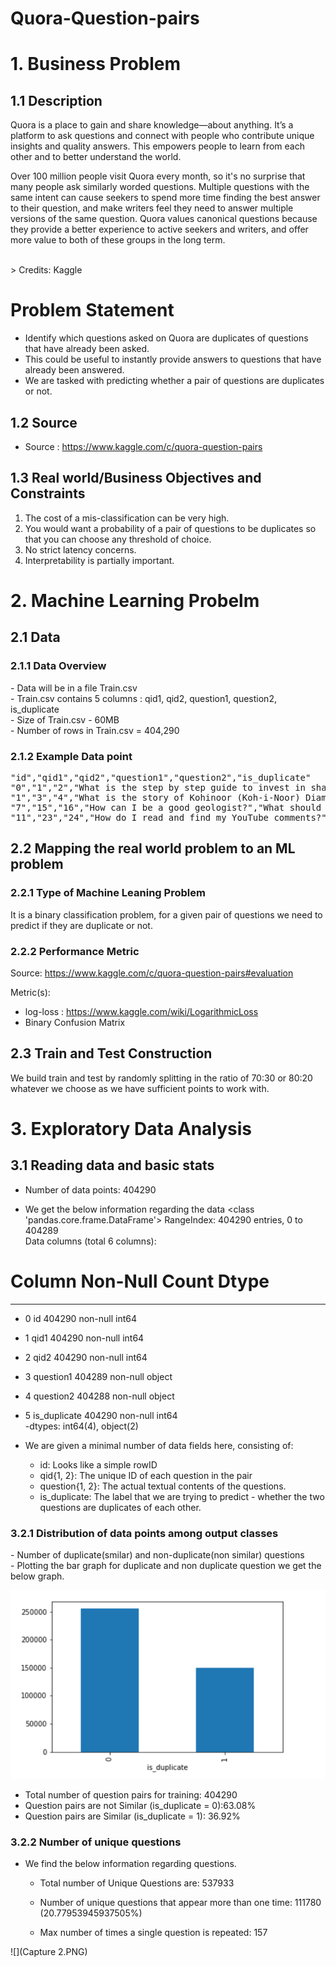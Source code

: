 # Quora-Question-pairs

<h1> 1. Business Problem </h1>

<h2> 1.1 Description </h2>

<p>Quora is a place to gain and share knowledge—about anything. It’s a platform to ask questions and connect with people who contribute unique insights and quality answers. This empowers people to learn from each other and to better understand the world.</p>
<p>
Over 100 million people visit Quora every month, so it's no surprise that many people ask similarly worded questions. Multiple questions with the same intent can cause seekers to spend more time finding the best answer to their question, and make writers feel they need to answer multiple versions of the same question. Quora values canonical questions because they provide a better experience to active seekers and writers, and offer more value to both of these groups in the long term.
</p>
<br>
> Credits: Kaggle 

  # Problem Statement<br>
- Identify which questions asked on Quora are duplicates of questions that have already been asked. <br>
- This could be useful to instantly provide answers to questions that have already been answered. <br>
- We are tasked with predicting whether a pair of questions are duplicates or not. <br>

<h2> 1.2 Source</h2>

- Source : https://www.kaggle.com/c/quora-question-pairs

<h2>1.3 Real world/Business Objectives and Constraints </h2>

1. The cost of a mis-classification can be very high.
2. You would want a probability of a pair of questions to be duplicates so that you can choose any threshold of choice.
3. No strict latency concerns.
4. Interpretability is partially important.

<h1>2. Machine Learning Probelm </h1>

<h2> 2.1 Data </h2>

<h3> 2.1.1 Data Overview </h3>

<p> 
- Data will be in a file Train.csv <br>
- Train.csv contains 5 columns : qid1, qid2, question1, question2, is_duplicate <br>
- Size of Train.csv - 60MB <br>
- Number of rows in Train.csv = 404,290
</p>

<h3> 2.1.2 Example Data point </h3>

<pre>
"id","qid1","qid2","question1","question2","is_duplicate"
"0","1","2","What is the step by step guide to invest in share market in india?","What is the step by step guide to invest in share market?","0"
"1","3","4","What is the story of Kohinoor (Koh-i-Noor) Diamond?","What would happen if the Indian government stole the Kohinoor (Koh-i-Noor) diamond back?","0"
"7","15","16","How can I be a good geologist?","What should I do to be a great geologist?","1"
"11","23","24","How do I read and find my YouTube comments?","How can I see all my Youtube comments?","1"
</pre>

<h2> 2.2 Mapping the real world problem to an ML problem </h2>

<h3> 2.2.1 Type of Machine Leaning Problem </h3>

<p> It is a binary classification problem, for a given pair of questions we need to predict if they are duplicate or not. </p>

<h3> 2.2.2 Performance Metric </h3>

Source: https://www.kaggle.com/c/quora-question-pairs#evaluation

Metric(s): 
* log-loss : https://www.kaggle.com/wiki/LogarithmicLoss
* Binary Confusion Matrix

<h2> 2.3 Train and Test Construction </h2>

<p>  </p>
<p> We build train and test by randomly splitting in the ratio of 70:30 or 80:20 whatever we choose as we have sufficient points to work with. </p>

<h1>3. Exploratory Data Analysis </h1>

<h2> 3.1 Reading data and basic stats </h2>

- Number of data points: 404290<br>

- We get the below information regarding the data
 <class 'pandas.core.frame.DataFrame'>
RangeIndex: 404290 entries, 0 to 404289 <br>
Data columns (total 6 columns):<br>
 #   Column         Non-Null Count    Dtype <br>
---  ------         --------------    ----- 
- 0   id             404290 non-null  int64 <br>
- 1   qid1           404290 non-null  int64 <br>
- 2   qid2           404290 non-null  int64 <br>
- 3   question1      404289 non-null  object<br>
- 4   question2      404288 non-null  object<br>
- 5   is_duplicate   404290 non-null  int64 <br>
-dtypes: int64(4), object(2)<br>

- We are given a minimal number of data fields here, consisting of:<br>

  - id:  Looks like a simple rowID<br>
  - qid{1, 2}:  The unique ID of each question in the pair<br>
  - question{1, 2}:  The actual textual contents of the questions.<br>
  - is_duplicate:  The label that we are trying to predict - whether the two questions are duplicates of each other.<br>
  
 <h3> 3.2.1 Distribution of data points among output classes</h3>
- Number of duplicate(smilar) and non-duplicate(non similar) questions<br>
- Plotting the bar graph for duplicate and non duplicate question we get the below graph.

![](Capture1.PNG)

- Total number of question pairs for training:  404290<br>
- Question pairs are not Similar (is_duplicate = 0):63.08%<br>
- Question pairs are Similar (is_duplicate = 1): 36.92%<br>

<h3> 3.2.2 Number of unique questions </h3>

- We find the below information regarding questions.<br>

  - Total number of  Unique Questions are: 537933<br>

  - Number of unique questions that appear more than one time: 111780 (20.77953945937505%)<br>

  - Max number of times a single question is repeated: 157<br>

![](Capture 2.PNG)
